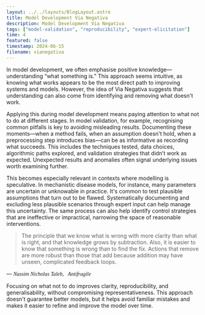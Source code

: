 ```yaml
---
layout: ../../layouts/BlogLayout.astro
title: Model Development Via Negativa
description: Model Development Via Negativa
tags: ["model-validation", "reproducibility", "expert-elicitation"]
time: 4
featured: false
timestamp: 2024-06-15
filename: vianegativa
---
```

In model development, we often emphasise positive knowledge—understanding “what something is.” This approach seems intuitive, as knowing what works appears to be the most direct path to improving systems and models. However, the idea of Via Negativa suggests that understanding can also come from identifying and removing what doesn't work.

Applying this during model development means paying attention to what not to do at different stages. In model validation, for example, recognising common pitfalls is key to avoiding misleading results. Documenting these moments—when a method fails, when an assumption doesn't hold, when a preprocessing step introduces bias—can be as informative as recording what succeeds. This includes the techniques tested, data choices, algorithmic paths explored, and validation strategies that didn’t work as expected. Unexpected results and anomalies often signal underlying issues worth examining further.

This becomes especially relevant in contexts where modelling is speculative. In mechanistic disease models, for instance, many parameters are uncertain or unknowable in practice. It's common to test plausible assumptions that turn out to be flawed. Systematically documenting and excluding less plausible scenarios through expert input can help manage this uncertainty. The same process can also help identify control strategies that are ineffective or impractical, narrowing the space of reasonable interventions.

> The principle that we know what is wrong with more clarity than what is right, and that knowledge grows by subtraction. Also, it is easier to know that something is wrong than to find the fix. Actions that remove are more robust than those that add because addition may have unseen, complicated feedback loops. 

— <span style="font-style: italic; font-family: cursive; font-weight: 200;">Nassim Nicholas Taleb, &nbsp; Antifragile</span>

Focusing on what not to do improves clarity, reproducibility, and generalisability, without compromising representativeness. This approach doesn't guarantee better models, but it helps avoid familiar mistakes and makes it easier to refine and improve the model over time.





